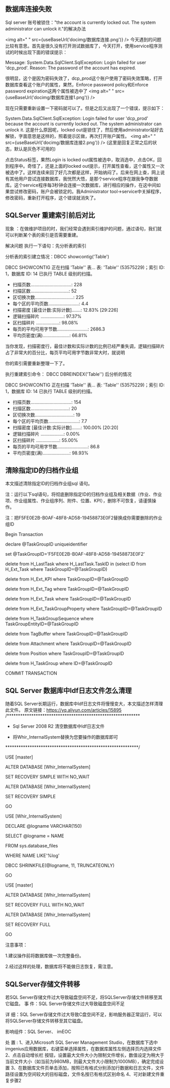## 数据库连接失败
Sql server 账号被锁住："the account is currently locked out. The system administrator can unlock it."的解决办法

<img alt=" " src={useBaseUrl('docimg/数据库连接.png')} />
今天遇到的问题比较有意思。首先是很久没有打开测试数据库了，今天打开，使用service程序测试的时候出现下面的错误提示：

Message: System.Data.SqlClient.SqlException: Login failed for user 'dcp_prod'.  Reason: The password of the account has expired.

很明显，这个是因为密码失效了，dcp_prod这个账户使用了密码失效策略，打开数据库查看这个账户的属性，果然，Enforce password policy和Enforce password expiration这两个属性被选中了
<img alt=" " src={useBaseUrl('docimg/数据库连接1.png')} />

现在只需要重新设置一下密码就可以了。但是之后又出现了一个错误，提示如下：

System.Data.SqlClient.SqlException: Login failed for user 'dcp_prod' because the account is
currently locked out. The system administrator can unlock it.
这是什么原因呢，locked out是锁住了，然后使用administrator站好去解锁，字面意思是这样的，照着提示区做，再次打开账户属性。
<img alt=" " src={useBaseUrl('docimg/数据库连接2.png')} />
(这里是回复正常之后的状态，默认是灰色不可用的)

点击Status标签，果然Login is locked out属性被选中，取消选中，点击OK，回到程序中。奇怪了，还是上面的locked out提示，打开属性查看，这个属性又一次被选中了。这样连续来回了好几次都是这样，开始纳闷了。后来在网上查，网上说有其他用户尝试连接数据库，我恍然大悟，是那个service程序在跟我争夺数据库。这个service程序每3秒钟会连接一次数据库，进行相应的操作，在这中间如果尝试修改密码，账户会被锁定的。我Administrator tool->service中关掉程序，修改密码，重新打开程序，这个错误就消失了。

## SQLServer 重建索引前后对比


现象 ：在做维护项目的时，我们经常会遇到索引维护的问题，通过语句，我们就可以判断某个表的索引是否需要重建。

解决问题
执行一下语句：先分析表的索引

分析表的索引建立情况：DBCC showcontig('Table')

DBCC SHOWCONTIG 正在扫描 'Table'' 表...
表: 'Table'' (53575229)；索引 ID: 1，数据库 ID: 14
已执行 TABLE 级别的扫描。
- 扫描页数................................: 228
- 扫描区数..............................: 52
- 区切换次数..............................: 225
- 每个区的平均页数........................: 4.4
- 扫描密度 [最佳计数:实际计数].......: 12.83% [29:226]
- 逻辑扫描碎片 ..................: 97.37%
- 区扫描碎片 ..................: 98.08%
- 每页的平均可用字节数........................: 2686.3
- 平均页密度(满).....................: 66.81%

当你发现，扫描密度行，最佳计数和实际计数的比例已经严重失调，逻辑扫描碎片占了非常大的百分比，每页平均可用字节数非常大时，就说明

你的索引需要重新整理一下了。

执行重建索引命令：
DBCC DBREINDEX('Table'')
后分析的情况

DBCC SHOWCONTIG 正在扫描 'Table'' 表...
表: 'Table'' (53575229)；索引 ID: 1，数据库 ID: 14
已执行 TABLE 级别的扫描。
- 扫描页数................................: 154
- 扫描区数..............................: 20
- 区切换次数..............................: 19
- 每个区的平均页数........................: 7.7
- 扫描密度 [最佳计数:实际计数].......: 100.00% [20:20]
- 逻辑扫描碎片 ..................: 0.00%
- 区扫描碎片 ..................: 55.00%
- 每页的平均可用字节数........................: 86.8
- 平均页密度(满).....................: 98.93%

## 清除指定ID的归档作业组
本文描述清除指定ID的归档作业组sql 语句。

注：运行以下sql语句，将彻底删除指定ID的归档作业组及相关数据（作业、作业项、作业组属性、作业组序列、附件、位置、KPI），删除不可恢复，请谨慎操作。

注：把F5FE0E2B-B0AF-48F8-AD58-19458873E0F2替换成你需要删除的作业组ID



Begin Transaction

declare @TaskGroupID uniqueidentifier

set @TaskGroupID='F5FE0E2B-B0AF-48F8-AD58-19458873E0F2'

delete from H_LastTask where H_LastTask.TaskID in (select ID from H_Ext_Task where TaskGroupID=@TaskGroupID)

delete from H_Ext_KPI where TaskGroupID=@TaskGroupID

delete from H_Ext_Tag where TaskGroupID=@TaskGroupID

delete from H_Ext_Task where TaskGroupID=@TaskGroupID

delete from H_Ext_TaskGroupProperty where TaskGroupID=@TaskGroupID

delete from H_TaskGroupSequence where TaskGroupEntityID=@TaskGroupID

delete from TagBuffer where TaskGroupID=@TaskGroupID

delete from Attachment where TaskGroupID=@TaskGroupID

delete from Position where TaskGroupID=@TaskGroupID

delete from H_TaskGroup where ID=@TaskGroupID

COMMIT TRANSACTION

## SQL Server 数据库中ldf日志文件怎么清理
随着SQL Server长期运行，数据库中ldf日志文件将慢慢变大，本文描述怎样清理此文件。
原文链接：https://yq.aliyun.com/articles/15895
/************************************************************

 * Sql Server 2008 R2 清空数据库中ldf日志文件

 * 将Whir_InternalSystem替换为您要操作的数据库即可

 ************************************************************/

USE [master]

ALTER DATABASE [Whir_InternalSystem] 

SET RECOVERY SIMPLE WITH NO_WAIT

ALTER DATABASE [Whir_InternalSystem] 

SET RECOVERY SIMPLE

GO

USE [Whir_InternalSystem]

DECLARE @logname VARCHAR(150)

SELECT @logname = NAME

FROM   sys.database_files

WHERE  NAME LIKE'%log'

DBCC SHRINKFILE(@logname, 11, TRUNCATEONLY)

GO

USE [master]

ALTER DATABASE [Whir_InternalSystem]

SET RECOVERY FULL WITH NO_WAIT

ALTER DATABASE [Whir_InternalSystem] 

SET RECOVERY FULL

GO



注意事项：

1.建议操作前将数据库做一次完整备份。

2.经过这样的处理，数据库将不能做日志恢复，需注意。

## SQLServer存储文件转移
若SQL Server存储文件过大导致磁盘空间不足，将SQLServer存储文件转移至其它磁盘。
事 件：SQL Server存储文件过大导致磁盘空间不足

详 细：SQL Server存储文件过大导致C盘空间不足，影响服务器正常运行，可以将SQLServer存储文件转移至其它磁盘。

影响组件：SQL Server、  imEOC

处 置 :
1、进入Microsoft SQL Server Management Studio，在数据库下选中imgenius应用数据库，右键菜单选择属性，在数据库属性左侧选择页内选择文件
2、点击自动增长栏 按钮，设置最大文件大小为限制文件增长，数值设定为稍大于当前文件大小（如当前为980MB，则最大文件大小限制为1000MB），确定完成设置
3、在数据库文件页单击添加，按照已有格式分别添加行数据和日志文件，文件路径设置为空间较大的目标磁盘，文件名按已有格式区别命名
4、可对新建文件重复步骤2